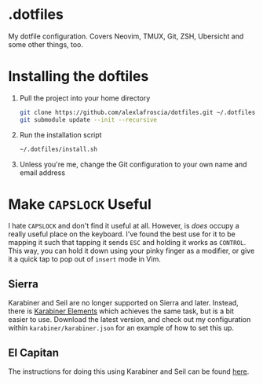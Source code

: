 .dotfiles
=========

My dotfile configuration. Covers Neovim, TMUX, Git, ZSH, Ubersicht and some other things, too.

# Installing the doftiles

1. Pull the project into your home directory
   ```bash
   git clone https://github.com/alexlafroscia/dotfiles.git ~/.dotfiles
   git submodule update --init --recursive
   ```

2. Run the installation script
   ```bash
   ~/.dotfiles/install.sh
   ```

3. Unless you're me, change the Git configuration to your own name and email address

# Make `CAPSLOCK` Useful

I hate `CAPSLOCK` and don't find it useful at all. However, is _does_ occupy a really useful place on the keyboard.  I've found the best use for it to be mapping it such that tapping it sends `ESC` and holding it works as `CONTROL`.  This way, you can hold it down using your pinky finger as a modifier, or give it a quick tap to pop out of `insert` mode in Vim.

## Sierra

Karabiner and Seil are no longer supported on Sierra and later. Instead, there is [Karabiner Elements][karabiner-elements] which achieves the same task, but is a bit easier to use.  Download the latest version, and check out my configuration within `karabiner/karabiner.json` for an example of how to set this up.

## El Capitan

The instructions for doing this using Karabiner and Seil can be found [here][el-capitan-capslock-config].

[el-capitan-capslock-config]: https://gist.github.com/arbelt/b91e1f38a0880afb316dd5b5732759f1
[karabiner-elements]: https://github.com/tekezo/Karabiner-Elements
[karabiner-elements-sierra]: https://gist.github.com/chrismccord/2ea8d08a6f9347321f40e01205130987
